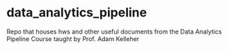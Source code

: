 # data_analytics_pipeline
Repo that houses hws and other useful documents from the Data Analytics Pipeline Course taught by Prof. Adam Kelleher
